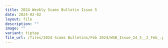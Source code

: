 ```yaml
---
title: 2024 Weekly Scams Bulletin Issue 5
date: 2024-02-02
layout: file
description: ""
image: ""
variant: tiptap
file_url: /files/2024 Scams Bulletins/Feb 2024/WSB_Issue_24_5__2_Feb_.pdf
---
```

